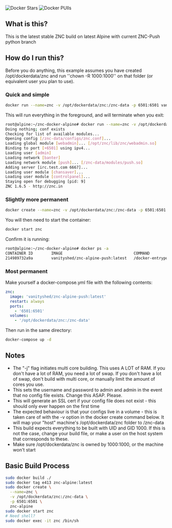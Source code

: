 ![Docker Stars](https://img.shields.io/docker/stars/vanityshed/znc-alpine-push.svg)
![Docker PUlls](https://img.shields.io/docker/pulls/vanityshed/znc-alpine-push.svg)


## What is this?
This is the latest stable ZNC build on latest Alpine with current ZNC-Push python branch

## How do I run this?
Before you do anything, this example assumes you have created /opt/dockerdata/znc and run ''chown -R 1000:1000'' on that folder (or equivalent user you plan to use).
### Quick and simple
```bash
docker run --name=znc -v /opt/dockerdata/znc:/znc-data -p 6501:6501 vanityshed/znc-alpine-push:latest
```

This will run everything in the foreground, and will terminate when you exit:
```bash
root@alpine:~/znc-docker-alpine# docker run --name=znc -v /opt/dockerdata/znc:/znc-data -p 6501:6501 vanityshed/znc-alpine-push:latest
Doing nothing; conf exists
Checking for list of available modules...
Opening config [/znc-data/configs/znc.conf]...
Loading global module [webadmin]... [/opt/znc/lib/znc/webadmin.so]
Binding to port [+6501] using ipv4...
Loading user [admin]
Loading network [banter]
Loading network module [push]... [/znc-data/modules/push.so]
Adding server [irc.test.com 6667]...
Loading user module [chansaver]...
Loading user module [controlpanel]...
Staying open for debugging [pid: 9]
ZNC 1.6.5 - http://znc.in
```

### Slightly more permanent
```bash
docker create --name=znc -v /opt/dockerdata/znc:/znc-data -p 6501:6501 vanityshed/znc-alpine-push:latest
```

You will then need to start the container:
```bash
docker start znc
```

Confirm it is running:
```bash
root@alpine:~/znc-docker-alpine# docker ps -a
CONTAINER ID        IMAGE                               COMMAND                  CREATED             STATUS                      PORTS                    NAMES
214989732a9a        vanityshed/znc-alpine-push:latest   /docker-entrypoin...   5 seconds ago       Up 1 second                 0.0.0.0:6501->6501/tcp   znc
```


### Most permanent
Make yourself a docker-compose.yml file with the following contents:
```yaml
znc:
  image: 'vanityshed/znc-alpine-push:latest'
  restart: always
  ports:
    - '6501:6501'
  volumes:
    - '/opt/dockerdata/znc:/znc-data'
```

Then run in the same directory:
```bash
docker-compose up -d
```

## Notes
  * The "-j" flag initiates multi core building. This uses A LOT of RAM. If you don't have a lot of RAM, you need a lot of swap. If you don't have a lot of swap, don't build with multi core, or manually limit the amount of cores you use.
  * This sets the username and password to admin and admin in the event that no config file exists. Change this ASAP. Please.
  * This will generate an SSL cert if your config file does not exist - this should only ever happen on the first time
  * The expected behaviour is that your configs live in a volume - this is taken care of with the -v option in the docker create command below. It will map your "host" machine's /opt/dockerdata/znc folder to /znc-data
  * This build expects everything to be built with UID and GID 1000. If this is not the case, change your build file, or make a user on the host system that corresponds to these.
  * Make sure /opt/dockerdata/znc is owned by 1000:1000, or the machine won't start

## Basic Build Process

```bash
sudo docker build ./
sudo docker tag e413 znc-alpine:latest
sudo docker create \
  --name=znc \
  -v /opt/dockerdata/znc:/znc-data \
  -p 6501:6501 \
  znc-alpine
sudo docker start znc
# Need shell?
sudo docker exec -it znc /bin/sh
```
